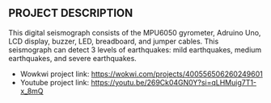 ## PROJECT DESCRIPTION

This digital seismograph consists of the MPU6050 gyrometer, Adruino Uno, LCD display, buzzer, LED, breadboard, and jumper cables. 
This seismograph can detect 3 levels of earthquakes: mild earthquakes, medium earthquakes, and severe earthquakes. 
- Wowkwi project link: https://wokwi.com/projects/400556506260249601
- Youtube project link: https://youtu.be/269Ck04GN0Y?si=qLHMuig7T1-x_8mQ
